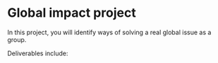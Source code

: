 # Global impact project

In this project, you will identify ways of solving a real global issue as a group.

Deliverables include: